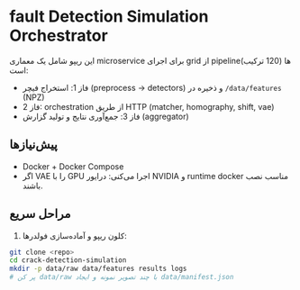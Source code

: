# fault Detection Simulation Orchestrator

این ریپو شامل یک معماری microservice برای اجرای grid از pipelineها (120 ترکیب) است:
- فاز 1: استخراج فیچر (preprocess → detectors) و ذخیره در `/data/features` (NPZ)
- فاز 2: orchestration از طریق HTTP (matcher, homography, shift, vae)
- فاز 3: جمع‌آوری نتایج و تولید گزارش (aggregator)

## پیش‌نیازها
- Docker + Docker Compose
- اگر VAE را با GPU اجرا می‌کنی: درایور NVIDIA و runtime docker مناسب نصب باشند.

## مراحل سریع

1. کلون ریپو و آماده‌سازی فولدرها:
```bash
git clone <repo>
cd crack-detection-simulation
mkdir -p data/raw data/features results logs
# پر کن data/raw با چند تصویر نمونه و ایجاد data/manifest.json
